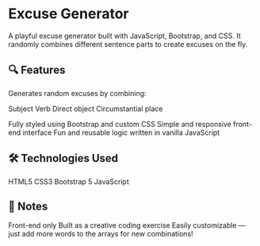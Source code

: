 <!-- hide -->
# Excuse Generator

A playful excuse generator built with JavaScript, Bootstrap, and CSS. It randomly combines different sentence parts to create excuses on the fly.

## 🔍 Features
Generates random excuses by combining:

Subject
Verb
Direct object
Circumstantial place

Fully styled using Bootstrap and custom CSS
Simple and responsive front-end interface
Fun and reusable logic written in vanilla JavaScript

## 🛠️ Technologies Used
HTML5
CSS3
Bootstrap 5
JavaScript

## 📌 Notes
Front-end only
Built as a creative coding exercise
Easily customizable — just add more words to the arrays for new combinations!
